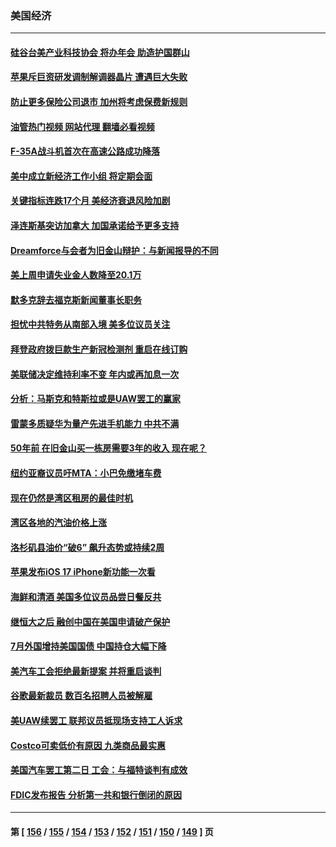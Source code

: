 ### 美国经济
---
#### [硅谷台美产业科技协会 将办年会 助造护国群山](../../pages/ncid1078158/n14079744.md?09231645) 
#### [苹果斥巨资研发调制解调器晶片 遭遇巨大失败](../../pages/ncid1078158/n14079709.md?09231645) 
#### [防止更多保险公司退市 加州将考虑保费新规则](../../pages/ncid1078158/n14079493.md?09231645) 
#### [油管热门视频 网站代理 翻墙必看视频](http://138.2.39.72:81/youtube.html?epic-marker?09231645)
#### [F-35A战斗机首次在高速公路成功降落](../../pages/ncid1078158/n14079300.md?09231645) 
#### [美中成立新经济工作小组 将定期会面](../../pages/ncid1078158/n14079310.md?09231645) 
#### [关键指标连跌17个月 美经济衰退风险加剧](../../pages/ncid1078158/n14079163.md?09231645) 
#### [泽连斯基突访加拿大 加国承诺给予更多支持](../../pages/ncid1078158/n14079187.md?09231645) 
#### [Dreamforce与会者为旧金山辩护：与新闻报导的不同](../../pages/ncid1078158/n14079038.md?09231645) 
#### [美上周申请失业金人数降至20.1万](../../pages/ncid1078158/n14078727.md?09231645) 
#### [默多克辞去福克斯新闻董事长职务](../../pages/ncid1078158/n14078558.md?09231645) 
#### [担忧中共特务从南部入境 美多位议员关注](../../pages/ncid1078158/n14078532.md?09231645) 
#### [拜登政府拨巨款生产新冠检测剂 重启在线订购](../../pages/ncid1078158/n14078082.md?09231645) 
#### [美联储决定维持利率不变 年内或再加息一次](../../pages/ncid1078158/n14078007.md?09231645) 
#### [分析：马斯克和特斯拉或是UAW罢工的赢家](../../pages/ncid1078158/n14077926.md?09231645) 
#### [雷蒙多质疑华为量产先进手机能力 中共不满](../../pages/ncid1078158/n14077863.md?09231645) 
#### [50年前 在旧金山买一栋房需要3年的收入 现在呢？](../../pages/ncid1078158/n14077543.md?09231645) 
#### [纽约亚裔议员吁MTA：小巴免缴堵车费](../../pages/ncid1078158/n14077392.md?09231645) 
#### [现在仍然是湾区租房的最佳时机](../../pages/ncid1078158/n14077371.md?09231645) 
#### [湾区各地的汽油价格上涨](../../pages/ncid1078158/n14077350.md?09231645) 
#### [洛杉矶县油价“破6” 飙升态势或持续2周](../../pages/ncid1078158/n14077257.md?09231645) 
#### [苹果发布iOS 17 iPhone新功能一次看](../../pages/ncid1078158/n14076851.md?09231645) 
#### [海鲜和清酒 美国多位议员品尝日餐反共](../../pages/ncid1078158/n14076981.md?09231645) 
#### [继恒大之后 融创中国在美国申请破产保护](../../pages/ncid1078158/n14076747.md?09231645) 
#### [7月外国增持美国国债 中国持仓大幅下降](../../pages/ncid1078158/n14076524.md?09231645) 
#### [美汽车工会拒绝最新提案 并将重启谈判](../../pages/ncid1078158/n14076377.md?09231645) 
#### [谷歌最新裁员 数百名招聘人员被解雇](../../pages/ncid1078158/n14076005.md?09231645) 
#### [美UAW续罢工 联邦议员抵现场支持工人诉求](../../pages/ncid1078158/n14075698.md?09231645) 
#### [Costco可卖低价有原因 九类商品最实惠](../../pages/ncid1078158/n14074023.md?09231645) 
#### [美国汽车罢工第二日 工会：与福特谈判有成效](../../pages/ncid1078158/n14075233.md?09231645) 
#### [FDIC发布报告 分析第一共和银行倒闭的原因](../../pages/ncid1078158/n14075208.md?09231645) 

---
#### 第 [ [156](./156.md?09231645) / [155](./155.md?09231645) / [154](./154.md?09231645) / [153](./153.md?09231645) / [152](./152.md?09231645) / [151](./151.md?09231645) / [150](./150.md?09231645) / [149](./149.md?09231645) ] 页
